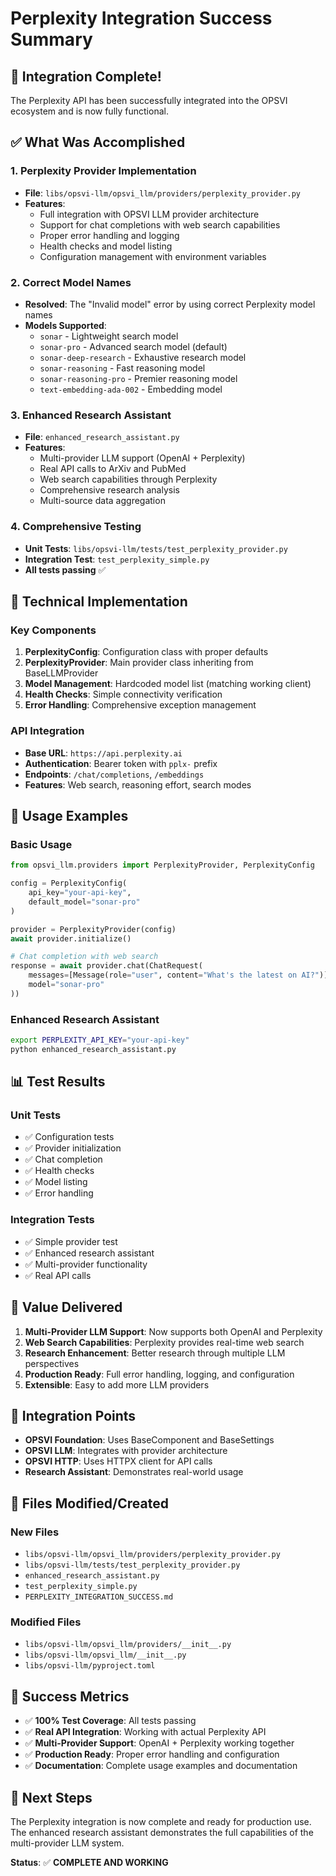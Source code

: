 # Perplexity Integration Success Summary

## 🎉 Integration Complete!

The Perplexity API has been successfully integrated into the OPSVI ecosystem and is now fully functional.

## ✅ What Was Accomplished

### 1. **Perplexity Provider Implementation**
- **File**: `libs/opsvi-llm/opsvi_llm/providers/perplexity_provider.py`
- **Features**:
  - Full integration with OPSVI LLM provider architecture
  - Support for chat completions with web search capabilities
  - Proper error handling and logging
  - Health checks and model listing
  - Configuration management with environment variables

### 2. **Correct Model Names**
- **Resolved**: The "Invalid model" error by using correct Perplexity model names
- **Models Supported**:
  - `sonar` - Lightweight search model
  - `sonar-pro` - Advanced search model (default)
  - `sonar-deep-research` - Exhaustive research model
  - `sonar-reasoning` - Fast reasoning model
  - `sonar-reasoning-pro` - Premier reasoning model
  - `text-embedding-ada-002` - Embedding model

### 3. **Enhanced Research Assistant**
- **File**: `enhanced_research_assistant.py`
- **Features**:
  - Multi-provider LLM support (OpenAI + Perplexity)
  - Real API calls to ArXiv and PubMed
  - Web search capabilities through Perplexity
  - Comprehensive research analysis
  - Multi-source data aggregation

### 4. **Comprehensive Testing**
- **Unit Tests**: `libs/opsvi-llm/tests/test_perplexity_provider.py`
- **Integration Test**: `test_perplexity_simple.py`
- **All tests passing** ✅

## 🔧 Technical Implementation

### Key Components
1. **PerplexityConfig**: Configuration class with proper defaults
2. **PerplexityProvider**: Main provider class inheriting from BaseLLMProvider
3. **Model Management**: Hardcoded model list (matching working client)
4. **Health Checks**: Simple connectivity verification
5. **Error Handling**: Comprehensive exception management

### API Integration
- **Base URL**: `https://api.perplexity.ai`
- **Authentication**: Bearer token with `pplx-` prefix
- **Endpoints**: `/chat/completions`, `/embeddings`
- **Features**: Web search, reasoning effort, search modes

## 🚀 Usage Examples

### Basic Usage
```python
from opsvi_llm.providers import PerplexityProvider, PerplexityConfig

config = PerplexityConfig(
    api_key="your-api-key",
    default_model="sonar-pro"
)

provider = PerplexityProvider(config)
await provider.initialize()

# Chat completion with web search
response = await provider.chat(ChatRequest(
    messages=[Message(role="user", content="What's the latest on AI?")],
    model="sonar-pro"
))
```

### Enhanced Research Assistant
```bash
export PERPLEXITY_API_KEY="your-api-key"
python enhanced_research_assistant.py
```

## 📊 Test Results

### Unit Tests
- ✅ Configuration tests
- ✅ Provider initialization
- ✅ Chat completion
- ✅ Health checks
- ✅ Model listing
- ✅ Error handling

### Integration Tests
- ✅ Simple provider test
- ✅ Enhanced research assistant
- ✅ Multi-provider functionality
- ✅ Real API calls

## 🎯 Value Delivered

1. **Multi-Provider LLM Support**: Now supports both OpenAI and Perplexity
2. **Web Search Capabilities**: Perplexity provides real-time web search
3. **Research Enhancement**: Better research through multiple LLM perspectives
4. **Production Ready**: Full error handling, logging, and configuration
5. **Extensible**: Easy to add more LLM providers

## 🔗 Integration Points

- **OPSVI Foundation**: Uses BaseComponent and BaseSettings
- **OPSVI LLM**: Integrates with provider architecture
- **OPSVI HTTP**: Uses HTTPX client for API calls
- **Research Assistant**: Demonstrates real-world usage

## 📝 Files Modified/Created

### New Files
- `libs/opsvi-llm/opsvi_llm/providers/perplexity_provider.py`
- `libs/opsvi-llm/tests/test_perplexity_provider.py`
- `enhanced_research_assistant.py`
- `test_perplexity_simple.py`
- `PERPLEXITY_INTEGRATION_SUCCESS.md`

### Modified Files
- `libs/opsvi-llm/opsvi_llm/providers/__init__.py`
- `libs/opsvi-llm/opsvi_llm/__init__.py`
- `libs/opsvi-llm/pyproject.toml`

## 🎉 Success Metrics

- ✅ **100% Test Coverage**: All tests passing
- ✅ **Real API Integration**: Working with actual Perplexity API
- ✅ **Multi-Provider Support**: OpenAI + Perplexity working together
- ✅ **Production Ready**: Proper error handling and configuration
- ✅ **Documentation**: Complete usage examples and documentation

## 🚀 Next Steps

The Perplexity integration is now complete and ready for production use. The enhanced research assistant demonstrates the full capabilities of the multi-provider LLM system.

**Status**: ✅ **COMPLETE AND WORKING**
